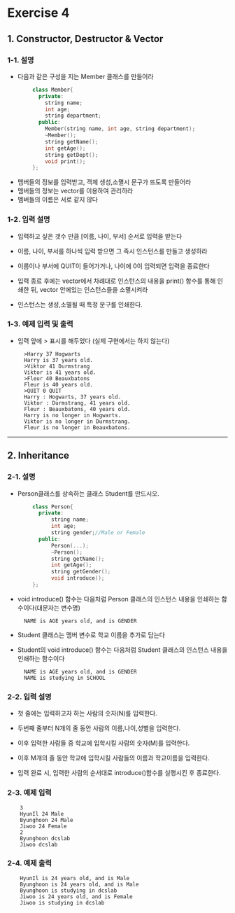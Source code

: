 # Exercise 4

## 1. Constructor, Destructor & Vector

### 1-1. 설명

- 다음과 같은 구성을 지는 Member 클래스를 만들어라

```cpp
        class Member{
          private:
            string name;
            int age;
            string department;
          public:
            Member(string name, int age, string department);
            ~Member();
            string getName();
            int getAge();
            string getDept();
            void print();
        };
```


- 멤버들의 정보를 입력받고, 객체 생성,소멸시 문구가 뜨도록  만들어라
- 멤버들의 정보는 vector를 이용하여 관리하라
- 멤버들의 이름은 서로 같지 않다


### 1-2. 입력 설명

- 입력하고 싶은 갯수 만큼 [이름, 나이, 부서] 순서로 입력을 받는다

- 이름, 나이, 부서를 하나씩 입력 받으면 그 즉시 인스턴스를 만들고 생성하라

- 이름이나 부서에 QUIT이 들어가거나, 나이에 0이 입력되면 입력을 종료한다

- 입력 종료 후에는 vector에서 차례대로 인스턴스의 내용을 print() 함수를 통해 인쇄한 뒤, vector 안에있는 인스턴스들을 소멸시켜라

- 인스턴스는 생성,소멸될 때 특정 문구를 인쇄한다.


### 1-3. 예제 입력 및 출력

- 입력 앞에 > 표시를 해두었다 (실제 구현에서는 하지 않는다)

        >Harry 37 Hogwarts
        Harry is 37 years old.
        >Viktor 41 Durmstrang
        Viktor is 41 years old.
        >Fleur 40 Beauxbatons
        Fleur is 40 years old.
        >QUIT 0 QUIT
        Harry : Hogwarts, 37 years old.
        Viktor : Durmstrang, 41 years old.
        Fleur : Beauxbatons, 40 years old.
        Harry is no longer in Hogwarts.
        Viktor is no longer in Durmstrang.
        Fleur is no longer in Beauxbatons.


---

## 2. Inheritance


### 2-1. 설명

- Person클래스를 상속하는 클래스 Student를 만드시오.


```cpp
        class Person{
          private:
              string name;
              int age;
              string gender;//Male or Female
          public:
              Person(...);
              ~Person();
              string getName();
              int getAge();
              string getGender();
              void introduce();
        };
```

- void introduce() 함수는 다음처럼 Person 클래스의 인스턴스 내용을 인쇄하는 함수이다(대문자는 변수명)

        NAME is AGE years old, and is GENDER

- Student 클래스는 멤버 변수로 학교 이름을 추가로 담는다

- Student의 void introduce() 함수는 다음처럼 Student 클래스의 인스턴스 내용을 인쇄하는 함수이다

        NAME is AGE years old, and is GENDER
        NAME is studying in SCHOOL





### 2-2. 입력 설명

- 첫 줄에는 입력하고자 하는 사람의 숫자(N)를 입력한다.

- 두번째 줄부터 N개의 줄 동안 사람의 이름,나이,성별을 입력한다.

- 이후 입력한 사람들 중 학교에 입학시킬 사람의 숫자(M)를 입력한다.

- 이후 M개의 줄 동안 학교에 입학시킬 사람들의 이름과 학교이름을 입력한다.

- 입력 완료 시, 입력한 사람의 순서대로 introduce()함수를 실행시킨 후 종료한다.


### 2-3. 예제 입력

        3
        HyunIl 24 Male
        Byunghoon 24 Male
        Jiwoo 24 Female
        2
        Byunghoon dcslab
        Jiwoo dcslab

### 2-4. 예제 출력

        HyunIl is 24 years old, and is Male
        Byunghoon is 24 years old, and is Male
        Byunghoon is studying in dcslab
        Jiwoo is 24 years old, and is Female
        Jiwoo is studying in dcslab


